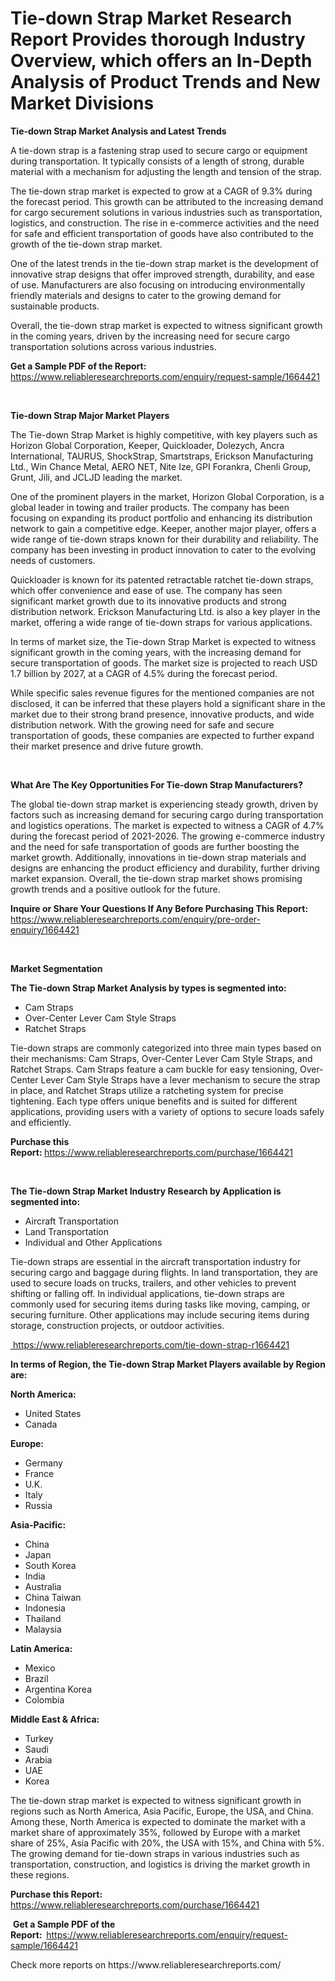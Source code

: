 <p><h1>Tie-down Strap Market Research Report Provides thorough Industry Overview, which offers an In-Depth Analysis of Product Trends and New Market Divisions</h1></p><p><strong>Tie-down Strap Market Analysis and Latest Trends</strong></p>
<p><p>A tie-down strap is a fastening strap used to secure cargo or equipment during transportation. It typically consists of a length of strong, durable material with a mechanism for adjusting the length and tension of the strap.</p><p>The tie-down strap market is expected to grow at a CAGR of 9.3% during the forecast period. This growth can be attributed to the increasing demand for cargo securement solutions in various industries such as transportation, logistics, and construction. The rise in e-commerce activities and the need for safe and efficient transportation of goods have also contributed to the growth of the tie-down strap market.</p><p>One of the latest trends in the tie-down strap market is the development of innovative strap designs that offer improved strength, durability, and ease of use. Manufacturers are also focusing on introducing environmentally friendly materials and designs to cater to the growing demand for sustainable products.</p><p>Overall, the tie-down strap market is expected to witness significant growth in the coming years, driven by the increasing need for secure cargo transportation solutions across various industries.</p></p>
<p><strong>Get a Sample PDF of the Report:&nbsp;</strong> <a href="https://www.reliableresearchreports.com/enquiry/request-sample/1664421">https://www.reliableresearchreports.com/enquiry/request-sample/1664421</a></p>
<p>&nbsp;</p>
<p><strong>Tie-down Strap Major Market Players</strong></p>
<p><p>The Tie-down Strap Market is highly competitive, with key players such as Horizon Global Corporation, Keeper, Quickloader, Dolezych, Ancra International, TAURUS, ShockStrap, Smartstraps, Erickson Manufacturing Ltd., Win Chance Metal, AERO NET, Nite Ize, GPI Forankra, Chenli Group, Grunt, Jili, and JCLJD leading the market. </p><p>One of the prominent players in the market, Horizon Global Corporation, is a global leader in towing and trailer products. The company has been focusing on expanding its product portfolio and enhancing its distribution network to gain a competitive edge. Keeper, another major player, offers a wide range of tie-down straps known for their durability and reliability. The company has been investing in product innovation to cater to the evolving needs of customers.</p><p>Quickloader is known for its patented retractable ratchet tie-down straps, which offer convenience and ease of use. The company has seen significant market growth due to its innovative products and strong distribution network. Erickson Manufacturing Ltd. is also a key player in the market, offering a wide range of tie-down straps for various applications.</p><p>In terms of market size, the Tie-down Strap Market is expected to witness significant growth in the coming years, with the increasing demand for secure transportation of goods. The market size is projected to reach USD 1.7 billion by 2027, at a CAGR of 4.5% during the forecast period.</p><p>While specific sales revenue figures for the mentioned companies are not disclosed, it can be inferred that these players hold a significant share in the market due to their strong brand presence, innovative products, and wide distribution network. With the growing need for safe and secure transportation of goods, these companies are expected to further expand their market presence and drive future growth.</p></p>
<p>&nbsp;</p>
<p><strong>What Are The Key Opportunities For Tie-down Strap Manufacturers?</strong></p>
<p><p>The global tie-down strap market is experiencing steady growth, driven by factors such as increasing demand for securing cargo during transportation and logistics operations. The market is expected to witness a CAGR of 4.7% during the forecast period of 2021-2026. The growing e-commerce industry and the need for safe transportation of goods are further boosting the market growth. Additionally, innovations in tie-down strap materials and designs are enhancing the product efficiency and durability, further driving market expansion. Overall, the tie-down strap market shows promising growth trends and a positive outlook for the future.</p></p>
<p><strong>Inquire or Share Your Questions If Any Before Purchasing This Report:</strong> <a href="https://www.reliableresearchreports.com/enquiry/pre-order-enquiry/1664421">https://www.reliableresearchreports.com/enquiry/pre-order-enquiry/1664421</a></p>
<p>&nbsp;</p>
<p><strong>Market Segmentation</strong></p>
<p><strong>The Tie-down Strap Market Analysis by types is segmented into:</strong></p>
<p><ul><li>Cam Straps</li><li>Over-Center Lever Cam Style Straps</li><li>Ratchet Straps</li></ul></p>
<p><p>Tie-down straps are commonly categorized into three main types based on their mechanisms: Cam Straps, Over-Center Lever Cam Style Straps, and Ratchet Straps. Cam Straps feature a cam buckle for easy tensioning, Over-Center Lever Cam Style Straps have a lever mechanism to secure the strap in place, and Ratchet Straps utilize a ratcheting system for precise tightening. Each type offers unique benefits and is suited for different applications, providing users with a variety of options to secure loads safely and efficiently.</p></p>
<p><strong>Purchase this Report:&nbsp;</strong><a href="https://www.reliableresearchreports.com/purchase/1664421">https://www.reliableresearchreports.com/purchase/1664421</a></p>
<p>&nbsp;</p>
<p><strong>The Tie-down Strap Market Industry Research by Application is segmented into:</strong></p>
<p><ul><li>Aircraft Transportation</li><li>Land Transportation</li><li>Individual and Other Applications</li></ul></p>
<p><p>Tie-down straps are essential in the aircraft transportation industry for securing cargo and baggage during flights. In land transportation, they are used to secure loads on trucks, trailers, and other vehicles to prevent shifting or falling off. In individual applications, tie-down straps are commonly used for securing items during tasks like moving, camping, or securing furniture. Other applications may include securing items during storage, construction projects, or outdoor activities.</p></p>
<p><a href="https://www.reliableresearchreports.com/tie-down-strap-r1664421">&nbsp;https://www.reliableresearchreports.com/tie-down-strap-r1664421</a></p>
<p><strong>In terms of Region, the Tie-down Strap Market Players available by Region are:</strong></p>
<p>
    <p> <strong> North America: </strong>
        <ul>
            <li>United States</li>
            <li>Canada</li>
        </ul>
        </p> 
    <p> <strong> Europe: </strong>
        <ul>
            <li>Germany</li>
            <li>France</li>
            <li>U.K.</li>
            <li>Italy</li>
            <li>Russia</li>
        </ul>
        </p> 
    <p> <strong> Asia-Pacific: </strong>
        <ul>
            <li>China</li>
            <li>Japan</li>
            <li>South Korea</li>
            <li>India</li>
            <li>Australia</li>
            <li>China Taiwan</li>
            <li>Indonesia</li>
            <li>Thailand</li>
            <li>Malaysia</li>
        </ul>
        </p> 
    <p> <strong> Latin America: </strong>
        <ul>
            <li>Mexico</li>
            <li>Brazil</li>
            <li>Argentina Korea</li>
            <li>Colombia</li>
        </ul>
        </p> 
    <p> <strong> Middle East & Africa: </strong>
        <ul>
            <li>Turkey</li>
            <li>Saudi</li>
            <li>Arabia</li>
            <li>UAE</li>
            <li>Korea</li>
        </ul>
    </p>
    </p>
<p><p>The tie-down strap market is expected to witness significant growth in regions such as North America, Asia Pacific, Europe, the USA, and China. Among these, North America is expected to dominate the market with a market share of approximately 35%, followed by Europe with a market share of 25%, Asia Pacific with 20%, the USA with 15%, and China with 5%. The growing demand for tie-down straps in various industries such as transportation, construction, and logistics is driving the market growth in these regions.</p></p>
<p><strong>Purchase this Report: </strong><a href="https://www.reliableresearchreports.com/purchase/1664421">https://www.reliableresearchreports.com/purchase/1664421</a></p>
<p>&nbsp;<strong>Get a Sample PDF of the Report:&nbsp;&nbsp;</strong><a href="https://www.reliableresearchreports.com/enquiry/request-sample/1664421">https://www.reliableresearchreports.com/enquiry/request-sample/1664421</a></p>
<p><strong></strong></p>
<p>Check more reports on https://www.reliableresearchreports.com/</p>